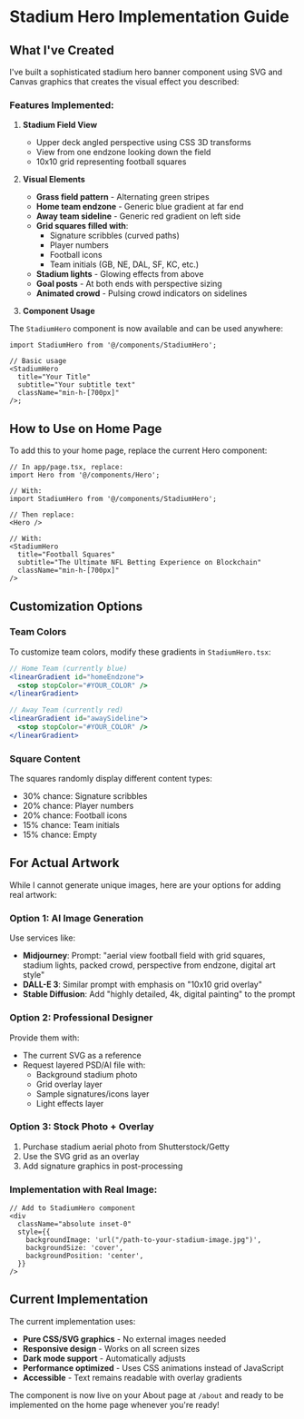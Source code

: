 # Stadium Hero Implementation Guide

## What I've Created

I've built a sophisticated stadium hero banner component using SVG and Canvas graphics that creates the visual effect you described:

### Features Implemented:

1. **Stadium Field View**
   - Upper deck angled perspective using CSS 3D transforms
   - View from one endzone looking down the field
   - 10x10 grid representing football squares

2. **Visual Elements**
   - **Grass field pattern** - Alternating green stripes
   - **Home team endzone** - Generic blue gradient at far end
   - **Away team sideline** - Generic red gradient on left side
   - **Grid squares filled with**:
     - Signature scribbles (curved paths)
     - Player numbers
     - Football icons
     - Team initials (GB, NE, DAL, SF, KC, etc.)
   - **Stadium lights** - Glowing effects from above
   - **Goal posts** - At both ends with perspective sizing
   - **Animated crowd** - Pulsing crowd indicators on sidelines

3. **Component Usage**

The `StadiumHero` component is now available and can be used anywhere:

```tsx
import StadiumHero from '@/components/StadiumHero';

// Basic usage
<StadiumHero
  title="Your Title"
  subtitle="Your subtitle text"
  className="min-h-[700px]"
/>;
```

## How to Use on Home Page

To add this to your home page, replace the current Hero component:

```tsx
// In app/page.tsx, replace:
import Hero from '@/components/Hero';

// With:
import StadiumHero from '@/components/StadiumHero';

// Then replace:
<Hero />

// With:
<StadiumHero
  title="Football Squares"
  subtitle="The Ultimate NFL Betting Experience on Blockchain"
  className="min-h-[700px]"
/>
```

## Customization Options

### Team Colors

To customize team colors, modify these gradients in `StadiumHero.tsx`:

```jsx
// Home Team (currently blue)
<linearGradient id="homeEndzone">
  <stop stopColor="#YOUR_COLOR" />
</linearGradient>

// Away Team (currently red)
<linearGradient id="awaySideline">
  <stop stopColor="#YOUR_COLOR" />
</linearGradient>
```

### Square Content

The squares randomly display different content types:

- 30% chance: Signature scribbles
- 20% chance: Player numbers
- 20% chance: Football icons
- 15% chance: Team initials
- 15% chance: Empty

## For Actual Artwork

While I cannot generate unique images, here are your options for adding real artwork:

### Option 1: AI Image Generation

Use services like:

- **Midjourney**: Prompt: "aerial view football field with grid squares, stadium lights, packed crowd, perspective from endzone, digital art style"
- **DALL-E 3**: Similar prompt with emphasis on "10x10 grid overlay"
- **Stable Diffusion**: Add "highly detailed, 4k, digital painting" to the prompt

### Option 2: Professional Designer

Provide them with:

- The current SVG as a reference
- Request layered PSD/AI file with:
  - Background stadium photo
  - Grid overlay layer
  - Sample signatures/icons layer
  - Light effects layer

### Option 3: Stock Photo + Overlay

1. Purchase stadium aerial photo from Shutterstock/Getty
2. Use the SVG grid as an overlay
3. Add signature graphics in post-processing

### Implementation with Real Image:

```tsx
// Add to StadiumHero component
<div
  className="absolute inset-0"
  style={{
    backgroundImage: 'url("/path-to-your-stadium-image.jpg")',
    backgroundSize: 'cover',
    backgroundPosition: 'center',
  }}
/>
```

## Current Implementation

The current implementation uses:

- **Pure CSS/SVG graphics** - No external images needed
- **Responsive design** - Works on all screen sizes
- **Dark mode support** - Automatically adjusts
- **Performance optimized** - Uses CSS animations instead of JavaScript
- **Accessible** - Text remains readable with overlay gradients

The component is now live on your About page at `/about` and ready to be implemented on the home page whenever you're ready!
